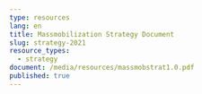 ```yaml
---
type: resources
lang: en
title: Massmobilization Strategy Document
slug: strategy-2021
resource_types:
  - strategy
document: /media/resources/massmobstrat1.0.pdf
published: true
---
```

